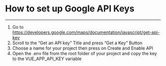 # How to set up Google API Keys

<hr>


1. Go to https://developers.google.com/maps/documentation/javascript/get-api-key
2. Scroll to the “Get an API key” Title and press “Get a Key” Button
3. Choose a name for your project then press on Create and Enable API
4. Open the .env file from the root folder of your project and copy the key to the VUE_APP_API_KEY variable